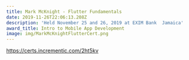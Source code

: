 ```yaml
---
title: Mark McKnight - Flutter Fundamentals
date: 2019-11-26T22:06:13.208Z
description: 'Held November 25 and 26, 2019 at EXIM Bank  Jamaica'
award_title: Intro to Mobile App Development
image: img/MarkMcKnightFlutterCert.png
---
```

<https://certs.incrementic.com/2ht5kv>
